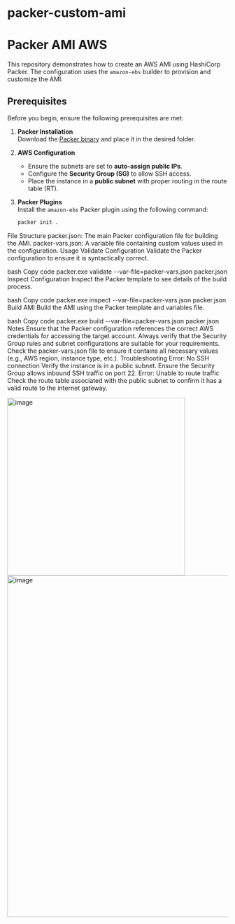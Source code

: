 # packer-custom-ami
# Packer AMI AWS

This repository demonstrates how to create an AWS AMI using HashiCorp Packer. The configuration uses the `amazon-ebs` builder to provision and customize the AMI.

## Prerequisites

Before you begin, ensure the following prerequisites are met:

1. **Packer Installation**  
   Download the [Packer binary](https://www.packer.io/downloads) and place it in the desired folder.

2. **AWS Configuration**  
   - Ensure the subnets are set to **auto-assign public IPs**.
   - Configure the **Security Group (SG)** to allow SSH access.
   - Place the instance in a **public subnet** with proper routing in the route table (RT).

3. **Packer Plugins**  
   Install the `amazon-ebs` Packer plugin using the following command:
   ```bash
   packer init .

File Structure
packer.json: The main Packer configuration file for building the AMI.
packer-vars.json: A variable file containing custom values used in the configuration.
Usage
Validate Configuration
Validate the Packer configuration to ensure it is syntactically correct.

bash
Copy code
packer.exe validate --var-file=packer-vars.json packer.json
Inspect Configuration
Inspect the Packer template to see details of the build process.

bash
Copy code
packer.exe inspect --var-file=packer-vars.json packer.json
Build AMI
Build the AMI using the Packer template and variables file.

bash
Copy code
packer.exe build --var-file=packer-vars.json packer.json
Notes
Ensure that the Packer configuration references the correct AWS credentials for accessing the target account.
Always verify that the Security Group rules and subnet configurations are suitable for your requirements.
Check the packer-vars.json file to ensure it contains all necessary values (e.g., AWS region, instance type, etc.).
Troubleshooting
Error: No SSH connection
Verify the instance is in a public subnet.
Ensure the Security Group allows inbound SSH traffic on port 22.
Error: Unable to route traffic
Check the route table associated with the public subnet to confirm it has a valid route to the internet gateway.

<img width="406" alt="image" src="https://github.com/user-attachments/assets/d81f9e6f-a123-485c-8738-8ca8632fbdc3" />

<img width="781" alt="image" src="https://github.com/user-attachments/assets/04fdf7da-0884-4d19-8fcf-d6eac0421e6c" />

